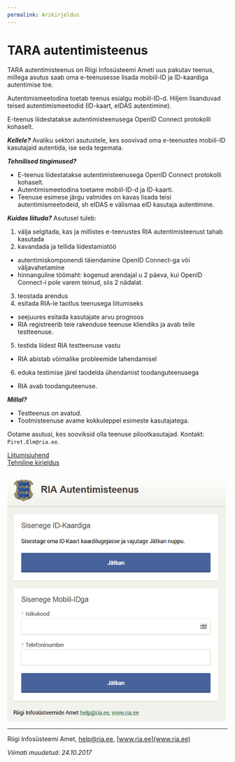 ```yaml
---
permalink: Arikirjeldus
---
```


# TARA autentimisteenus

TARA autentimisteenus on Riigi Infosüsteemi Ameti uus pakutav teenus, millega asutus saab oma e-teenusesse lisada mobiil-ID ja ID-kaardiga autentimise toe.

Autentimismeetodina toetab teenus esialgu mobiil-ID-d. Hiljem lisanduvad teised autentimismeetodid (ID-kaart, eIDAS autentimine).

E-teenus liidestatakse autentimisteenusega OpenID Connect protokolli kohaselt. 

***Kellele?*** Avaliku sektori asutustele, kes soovivad oma e-teenustes mobiil-ID kasutajaid autentida, ise seda tegemata.

***Tehnilised tingimused?***
- E-teenus liidestatakse autentimisteenusega OpenID Connect protokolli kohaselt.
- Autentimismeetodina toetame mobiil-ID-d ja ID-kaarti.
- Teenuse esimese järgu valmides on kavas lisada teisi autentimismeetodeid, sh eIDAS e välismaa eID kasutaja autentimine.

***Kuidas liituda?*** Asutusel tuleb:<br>
1. välja selgitada, kas ja millistes e-teenustes RIA autentimisteenust tahab kasutada<br>
2. kavandada ja tellida liidestamistöö
  - autentimiskomponendi täiendamine OpenID Connect-ga või väljavahetamine
  - hinnanguline töömaht: kogenud arendajal u 2 päeva, kui OpenID Connect-i pole varem teinud, siis 2 nädalat.
3. teostada arendus<br>
4. esitada RIA-le taotlus teenusega liitumiseks<br>
  - seejuures esitada kasutajate arvu prognoos
  - RIA registreerib teie rakenduse teenuse kliendiks ja avab teile testteenuse.
5. testida liidest RIA testteenuse vastu
  - RIA abistab võimalike probleemide lahendamisel
6. eduka testimise järel taodelda ühendamist toodanguteenusega<br>
  - RIA avab toodanguteenuse.

***Millal?***
- Testteenus on avatud.
- Tootmisteenuse avame kokkuleppel esimeste kasutajatega.

Ootame asutusi, kes sooviksid olla teenuse pilootkasutajad. Kontakt: `Piret.Elm@ria.ee`.

[Liitumisjuhend](Liitumisjuhend)<br>
[Tehniline kirjeldus](TehnilineKirjeldus)

<img src='img/KUVA-04.png' width='500'>

----

Riigi Infosüsteemi Amet, help@ria.ee, [www.ria.ee](www.ria.ee)

_Viimati muudetud: 24.10.2017_